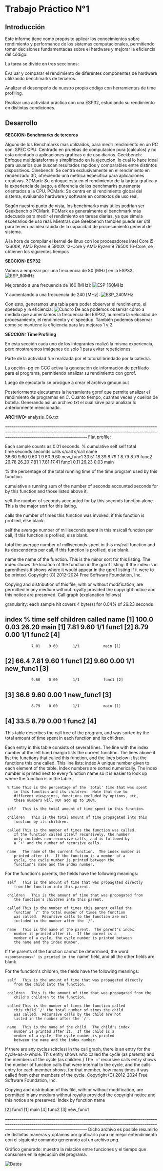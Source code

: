 # Trabajo Práctico N°1

## Introducción
Este informe tiene como propósito aplicar los conocimientos sobre rendimiento y performance de los sistemas computacionales, permitiendo tomar decisiones fundamentadas sobre el hardware y mejorar la eficiencia del código.

La tarea se divide en tres secciones:

Evaluar y comparar el rendimiento de diferentes componentes de hardware utilizando benchmarks de terceros.

Analizar el desempeño de nuestro propio código con herramientas de time profiling.

Realizar una actividad práctica con una ESP32, estudiando su rendimiento en distintas condiciones.

## Desarrollo

**SECCION: Benchmarks de terceros**

Alguno de los Benchmarks mas utilizados, para medir rendimiento en un PC son:
SPEC CPU: Centrado en pruebas de computacion pura (calculos) y no esta orientado a aplicaciones graficas o de uso diarios.
Geekbench: Enfoque multiplataforma y simplificado en la ejecucion, lo cual lo hace ideal para usuarios que buscan resultados rapidos y comparables entre distintos dispositivos.
Cinebench: Se centra exclusivamente en el rendimiento en renderizado 3D, ofreciendo una metrica especifica para aplicaciones creativas.
3DMark: Su enfoque esta en el rendimiento de la tarjeta grafica y la experiencia de juego, a diferencia de los benchmarks puramente orientados a la CPU.
PCMark: Se centra en el rendimiento global del sistema, evaluando hardware y software en contextos de uso real.

Según nuestro punto de vista, los benchmarks más útiles podrían ser Geekbench o PCMark. 
PCMark es generalmente el benchmark más adecuado para medir el rendimiento en tareas diarias, ya que simula escenarios de uso real. Mientras que Geekbench también puede ser útil para tener una idea rápida de la capacidad de procesamiento general del sistema.

A la hora de compilar el kernel de linux con los procesadores Intel Core i5-13600K, AMD Ryzen 9 5900X 12-Core y AMD Ryzen 9 7950X 16-Core, se obtienen los siguientes tiempos


**SECCION: ESP32**

Vamos a empezar por una frecuencia de 80 [MHz] en la ESP32:
![ESP_80MHz](ESP_80MHz.png)

Mejorando a una frecuencia de 160 [MHz]:
![ESP_160MHz](ESP_160MHz.png)

Y aumentando a una frecuencia de 240 [MHz]:
![ESP_240MHz](ESP_240MHz.png)


Con esto, generamos una tabla para poder observar el rendimiento, el speedup y la eficiencia:
![Cuadro](Cuadro_Comparativo.png)
De acá podemos observar cómo a medida que aumentamos la frecuencia del ESP32, aumenta la velocidad de procesamiento, el rendimiento y el speedup. También podemos observar cómo se mantiene la eficiencia para las mejoras 1 y 2.



**SECCIÓN: Time Profiling**

En esta sección cada uno de los integrantes realizó la misma experiencia, pero mostraremos imágenes de solo 1 para evitar repeticiones.

Parte de la actividad fue realizada por el tutorial brindado por la catedra.


La opción -pg en GCC activa la generación de información de perfilado para el programa, permitiendo analizar su rendimiento con gprof.

Luego de ejecutarlo se prosigue a crear el archivo gmoun.out



Posteriormente ejecutamos la herramienta gprof que permite analizar el rendimiento de programas en C. Cuanto tiempo, cuantas veces y cuellos de botella.
Generando asi un archivo txt el cual sirve para analizar lo anteriormente mencionado.

**ARCHIVO:** analysis_CG.txt 

**-------------------------------------------------------------------------------------------------------------------------------------------------------------------------------------------------**
Flat profile:

Each sample counts as 0.01 seconds.
  %   cumulative   self              self     total           
 time   seconds   seconds    calls   s/call   s/call  name    
 36.60      9.60     9.60        1     9.60     9.60  new_func1
 33.51     18.39     8.79        1     8.79     8.79  func2
 29.78     26.20     7.81        1     7.81    17.41  func1
  0.11     26.23     0.03                             main

 %         the percentage of the total running time of the
time       program used by this function.

cumulative a running sum of the number of seconds accounted
 seconds   for by this function and those listed above it.

 self      the number of seconds accounted for by this
seconds    function alone.  This is the major sort for this
           listing.

calls      the number of times this function was invoked, if
           this function is profiled, else blank.

 self      the average number of milliseconds spent in this
ms/call    function per call, if this function is profiled,
	   else blank.

 total     the average number of milliseconds spent in this
ms/call    function and its descendents per call, if this
	   function is profiled, else blank.

name       the name of the function.  This is the minor sort
           for this listing. The index shows the location of
	   the function in the gprof listing. If the index is
	   in parenthesis it shows where it would appear in
	   the gprof listing if it were to be printed.
Copyright (C) 2012-2024 Free Software Foundation, Inc.

Copying and distribution of this file, with or without modification,
are permitted in any medium without royalty provided the copyright
notice and this notice are preserved.
		     Call graph (explanation follows)


granularity: each sample hit covers 4 byte(s) for 0.04% of 26.23 seconds

index % time    self  children    called     name
                                                 <spontaneous>
[1]    100.0    0.03   26.20                 main [1]
                7.81    9.60       1/1           func1 [2]
                8.79    0.00       1/1           func2 [4]
-----------------------------------------------
                7.81    9.60       1/1           main [1]
[2]     66.4    7.81    9.60       1         func1 [2]
                9.60    0.00       1/1           new_func1 [3]
-----------------------------------------------
                9.60    0.00       1/1           func1 [2]
[3]     36.6    9.60    0.00       1         new_func1 [3]
-----------------------------------------------
                8.79    0.00       1/1           main [1]
[4]     33.5    8.79    0.00       1         func2 [4]
-----------------------------------------------

 This table describes the call tree of the program, and was sorted by
 the total amount of time spent in each function and its children.

 Each entry in this table consists of several lines.  The line with the
 index number at the left hand margin lists the current function.
 The lines above it list the functions that called this function,
 and the lines below it list the functions this one called.
 This line lists:
     index	A unique number given to each element of the table.
		Index numbers are sorted numerically.
		The index number is printed next to every function name so
		it is easier to look up where the function is in the table.

     % time	This is the percentage of the `total' time that was spent
		in this function and its children.  Note that due to
		different viewpoints, functions excluded by options, etc,
		these numbers will NOT add up to 100%.

     self	This is the total amount of time spent in this function.

     children	This is the total amount of time propagated into this
		function by its children.

     called	This is the number of times the function was called.
		If the function called itself recursively, the number
		only includes non-recursive calls, and is followed by
		a `+' and the number of recursive calls.

     name	The name of the current function.  The index number is
		printed after it.  If the function is a member of a
		cycle, the cycle number is printed between the
		function's name and the index number.


 For the function's parents, the fields have the following meanings:

     self	This is the amount of time that was propagated directly
		from the function into this parent.

     children	This is the amount of time that was propagated from
		the function's children into this parent.

     called	This is the number of times this parent called the
		function `/' the total number of times the function
		was called.  Recursive calls to the function are not
		included in the number after the `/'.

     name	This is the name of the parent.  The parent's index
		number is printed after it.  If the parent is a
		member of a cycle, the cycle number is printed between
		the name and the index number.

 If the parents of the function cannot be determined, the word
 `<spontaneous>' is printed in the `name' field, and all the other
 fields are blank.

 For the function's children, the fields have the following meanings:

     self	This is the amount of time that was propagated directly
		from the child into the function.

     children	This is the amount of time that was propagated from the
		child's children to the function.

     called	This is the number of times the function called
		this child `/' the total number of times the child
		was called.  Recursive calls by the child are not
		listed in the number after the `/'.

     name	This is the name of the child.  The child's index
		number is printed after it.  If the child is a
		member of a cycle, the cycle number is printed
		between the name and the index number.

 If there are any cycles (circles) in the call graph, there is an
 entry for the cycle-as-a-whole.  This entry shows who called the
 cycle (as parents) and the members of the cycle (as children.)
 The `+' recursive calls entry shows the number of function calls that
 were internal to the cycle, and the calls entry for each member shows,
 for that member, how many times it was called from other members of
 the cycle.
Copyright (C) 2012-2024 Free Software Foundation, Inc.

Copying and distribution of this file, with or without modification,
are permitted in any medium without royalty provided the copyright
notice and this notice are preserved.
Index by function name

   [2] func1                   [1] main
   [4] func2                   [3] new_func1
   
**-------------------------------------------------------------------------------------------------------------------------------------------------------------------------------------------------**
Dicho archivo es posible resumirlo de distintas maneras y optamos por graficarlo para un mejor entendimiento con el siguiente comando generando así un archivo png.


Gráfico generado:  muestra la relación entre funciones y el tiempo que consumen en la ejecución del programa.

![Datos](https://github.com/NachoDel/TP1-SdeC/blob/main/Imagen.jpeg)





